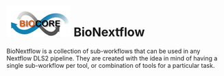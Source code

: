# ![BioNextflow](https://github.com/CRG-CNAG/BioCoreMiscOpen/blob/master/logo/biocore-logo_small.png) BioNextflow

BioNextflow is a collection of sub-workflows that can be used in any Nextflow DLS2 pipeline. They are created with the idea in mind of having a single sub-workflow per tool, or combination of tools for a particular task. 
